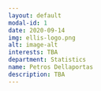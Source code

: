 ```yaml
---
layout: default
modal-id: 1
date: 2020-09-14
img: ellis-logo.png
alt: image-alt
interests: TBA
department: Statistics
name: Petros Dellaportas
description: TBA 
---
```

